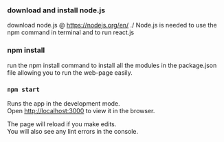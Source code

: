 ### download and install node.js
download node.js @ https://nodejs.org/en/ ./
Node.js is needed to use the npm command in terminal and to run react.js

### npm install 
run the npm install command to install all the modules in the package.json file allowing you to run the web-page easily.

### `npm start`
Runs the app in the development mode.\
Open [http://localhost:3000](http://localhost:3000) to view it in the browser.

The page will reload if you make edits.\
You will also see any lint errors in the console.

